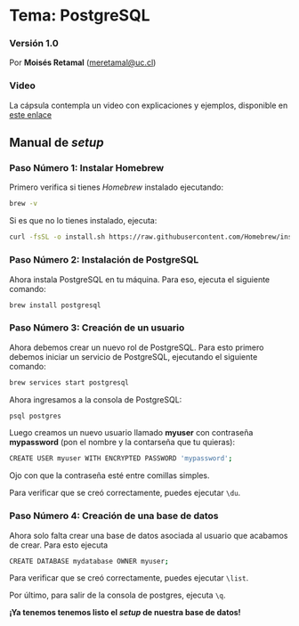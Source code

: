 # Tema: PostgreSQL

### Versión 1.0

Por **Moisés Retamal** (meretamal@uc.cl)

### Video
La cápsula contempla un video con explicaciones y ejemplos, disponible en [este enlace](https://drive.google.com/file/d/1UPyqIrCnCTU_5FubZ-xf-z3AgzYa27nN/view?usp=sharing)

## Manual de _setup_

### Paso Número 1: Instalar Homebrew

Primero verifica si tienes _Homebrew_ instalado ejecutando:

```bash
brew -v
```

Si es que no lo tienes instalado, ejecuta:

```bash
curl -fsSL -o install.sh https://raw.githubusercontent.com/Homebrew/install/master/install.sh
```

### Paso Número 2: Instalación de PostgreSQL

Ahora instala PostgreSQL en tu máquina. Para eso, ejecuta el siguiente comando:

```bash
brew install postgresql
```

### Paso Número 3: Creación de un usuario

Ahora debemos crear un nuevo rol de PostgreSQL. Para esto primero debemos iniciar un servicio de PostgreSQL, ejecutando el siguiente comando:

```bash
brew services start postgresql
```

Ahora ingresamos a la consola de PostgreSQL:

```bash
psql postgres
```

Luego creamos un nuevo usuario llamado **myuser** con contraseña **mypassword** (pon el nombre y la contarseña que tu quieras):

```bash
CREATE USER myuser WITH ENCRYPTED PASSWORD 'mypassword';
```

Ojo con que la contraseña esté entre comillas simples.

Para verificar que se creó correctamente, puedes ejecutar `\du`.

### Paso Número 4: Creación de una base de datos

Ahora solo falta crear una base de datos asociada al usuario que acabamos de crear. Para esto ejecuta

```bash
CREATE DATABASE mydatabase OWNER myuser;
```

Para verificar que se creó correctamente, puedes ejecutar `\list`.

Por último, para salir de la consola de postgres, ejecuta `\q`.

**¡Ya tenemos tenemos listo el _setup_ de nuestra base de datos!**
